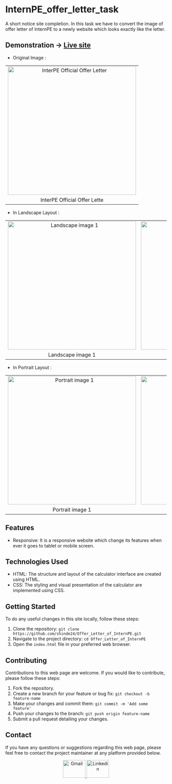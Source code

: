 # InternPE_offer_letter_task
A short notice site completion. In this task we have to convert the image of offer letter of InternPE to a newly website which looks exactly like the letter.

## Demonstration -> [Live site](https://shinde24.github.io/InternPE_offer_letter_task/)

- Original Image : 
<table>
  <tr>
    <td align="center">
      <img src="https://github.com/shinde24/InternPE_offer_letter_task/assets/97831482/14fee55a-35a8-4db2-914c-ef2d712c3097" alt="InterPE Official Offer Letter" width="400px">
    </td>
  </tr>
  <tr>
    <td align="center">InterPE Official Offer Lette</td>
  </tr>
</table>

- In Landscape Layout :
<table>
  <tr>
    <td align="center">
    <img src="https://github.com/shinde24/InternPE_offer_letter_task/assets/97831482/8ea3fb2c-8b54-4d01-9a8e-1a4c1a03fdc8" alt="Landscape image 1" width="400px">
    </td>
    <td align="center">
      <img src="https://github.com/shinde24/InternPE_offer_letter_task/assets/97831482/68a52a5e-c6f7-4850-a94c-6eb01cae2a13" alt="Landscape image 2" width="400px">
    </td>

  </tr>
  <tr>
    <td align="center">Landscape image 1</td>
    <td align="center">Landscape image 2</td>
  </tr>
</table>

- In Portrait Layout :
<table>
  <tr>
    <td align="center">
      <img src="https://github.com/shinde24/InternPE_offer_letter_task/assets/97831482/0bf768b3-1a5f-4488-b995-f94fc844e361" alt="Portrait image 1" width="400px">
    </td>
    <td align="center">
      <img src="https://github.com/shinde24/InternPE_offer_letter_task/assets/97831482/43fe89bf-5cb4-4ff2-a8fe-8c5b9931434f" alt="Portrait image 2" width="400px">
    </td>
  </tr>
  <tr>
    <td align="center">Portrait image 1</td>
    <td align="center">Portrait image 2</td>
  </tr>
</table>


## Features

- Responsive: It is a responsive website which change its features when ever it goes to tablet or mobile screen.


## Technologies Used

- HTML: The structure and layout of the calculator interface are created using HTML.
- CSS: The styling and visual presentation of the calculator are implemented using CSS.


## Getting Started

To do any useful changes in this site locally, follow these steps:

1. Clone the repository: `git clone https://github.com/shinde24/Offer_Letter_of_InternPE.git`
2. Navigate to the project directory: `cd Offer_Letter_of_InternPE`
3. Open the `index.html` file in your preferred web browser.


## Contributing

Contributions to this web page are welcome. If you would like to contribute, please follow these steps:

1. Fork the repository.
2. Create a new branch for your feature or bug fix: `git checkout -b feature-name`
3. Make your changes and commit them: `git commit -m 'Add some feature'`
4. Push your changes to the branch: `git push origin feature-name`
5. Submit a pull request detailing your changes.


## Contact

If you have any questions or suggestions regarding this web page, please feel free to contact the project maintainer at any platform provided below.

<div align="center">
  <a href="mailto:shindearthy2002@gmail.com" target="_blank" rel="noreferrer">
  <img src="https://cdn.worldvectorlogo.com/logos/gmail-icon-2.svg" alt="Gmail" width="70" height="55">
  </a>
  <a href="www.linkedin.com/in/sinde-arthy-niveditha-45a78322a" target="_blank" rel="noreferrer">
  <img src="https://cdn.worldvectorlogo.com/logos/linkedin-icon-2.svg" alt="Linkedin" width="70" height="55">
  </a>
</div>





